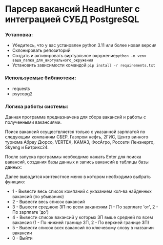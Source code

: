 # Парсер вакансий HeadHunter с интеграцией СУБД PostgreSQL

### Установка:
- Убедитесь, что у вас установлен python 3.11 или более новая версия<br>
- Склонировать репозиторий<br>
- Создать и активировать виртуальное окружение```python -m venv ваша_папка_для_виртуального_окружения```<br>
- Установить зависимости командой ```pip install -r requirements.txt```<br>

### Используемые библиотеки:
- requests<br>
- psycopg2<br>

### Логика работы системы:
Данная программа предназначена для сбора вакансий и работы с полученными вакансиями.

Поиск вакансий осуществляется только с указанной зарплатой по следующим компаниям СБЕР, 
Газпром нефть, 2ГИС, Центр винного туризма Абрау Дюрсо, VERTEX, КАМАЗ, ФосАгро, Россети Ленэнерго, 
Skyeng и Битрикс24.

После запуска программы необходимо нажать Enter для поиска вакансий, создания базы данных
и запись вакансий в таблицы базы данных:

Далее выводится контекстное меню в котором необходимо выбрать функцию:
- 1 - Вывести весь список компаний с указанием кол-ва найденных вакансий (по убыванию)
- 2 - Вывести весь список вакансий
- 3 - Вывести среднюю ЗП по всем вакансиям (1 - По зарплате 'от', 2 - По зарплате 'до')
- 4 - Вывести список вакансий у которых ЗП выше средней по всем вакансия (1 - По нижней границе ЗП, 2 - По верхней границе ЗП)
- 5 - Вывести список всех вакансий по ключевому слову в названии вакансии
- 0 - Выйти